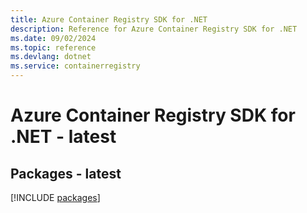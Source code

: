 ```yaml
---
title: Azure Container Registry SDK for .NET
description: Reference for Azure Container Registry SDK for .NET
ms.date: 09/02/2024
ms.topic: reference
ms.devlang: dotnet
ms.service: containerregistry
---
```

# Azure Container Registry SDK for .NET - latest
## Packages - latest
[!INCLUDE [packages](container-registry-index.md)]